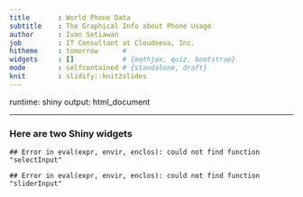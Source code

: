 ```yaml
---
title       : World Phone Data
subtitle    : The Graphical Info about Phone Usage
author      : Ivan Setiawan
job         : IT Consultant at Cloudeeva, Inc.
hitheme     : tomorrow      # 
widgets     : []            # {mathjax, quiz, bootstrap}
mode        : selfcontained # {standalone, draft}
knit        : slidify::knit2slides
---
```


runtime: shiny
output: html_document

---

### Here are two Shiny widgets


```
## Error in eval(expr, envir, enclos): could not find function "selectInput"
```

```
## Error in eval(expr, envir, enclos): could not find function "sliderInput"
```
